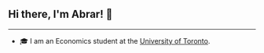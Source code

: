 ## Hi there, I'm Abrar! 👋
---

- 🎓 I am an Economics student at the [University of Toronto](https://www.utoronto.ca).
